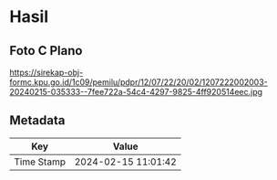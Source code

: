 # Hasil

## Foto C Plano

https://sirekap-obj-formc.kpu.go.id/1c09/pemilu/pdpr/12/07/22/20/02/1207222002003-20240215-035333--7fee722a-54c4-4297-9825-4ff920514eec.jpg


## Metadata

| Key        | Value               |
| ---------- | ------------------- |
| Time Stamp | 2024-02-15 11:01:42 |



